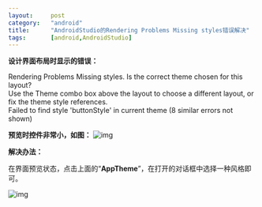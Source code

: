 ```yaml
---
layout:		post
category:	"android"
title:		"AndroidStudio的Rendering Problems Missing styles错误解决"
tags:		[android,AndroidStudio]
---
```




**设计界面布局时显示的错误：**

Rendering Problems 
Missing styles. Is the correct theme chosen for this layout?  
Use the Theme combo box above the layout to choose a different layout, or fix the theme style references.  
Failed to find style 'buttonStyle' in current theme (8 similar errors not shown)



**预览时控件非常小，如图：**
![img](https://img-blog.csdn.net/20140612104903765?watermark/2/text/aHR0cDovL2Jsb2cuY3Nkbi5uZXQvYXNtY3Zj/font/5a6L5L2T/fontsize/400/fill/I0JBQkFCMA==/dissolve/70/gravity/SouthEast)



**解决办法：**

在界面预览状态，点击上面的“**AppTheme**”，在打开的对话框中选择一种风格即可。

![img](https://img-blog.csdn.net/20140612105123484?watermark/2/text/aHR0cDovL2Jsb2cuY3Nkbi5uZXQvYXNtY3Zj/font/5a6L5L2T/fontsize/400/fill/I0JBQkFCMA==/dissolve/70/gravity/SouthEast)

